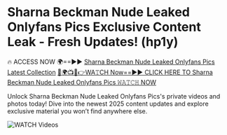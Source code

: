 # Sharna Beckman Nude Leaked Onlyfans Pics Exclusive Content Leak - Fresh Updates! (hp1y)

🔥 ACCESS NOW 🌍==►► <a href="https://tinyurl.com/3fjeunct" rel="nofollow">Sharna Beckman Nude Leaked Onlyfans Pics Latest Collection</a></h3>
[🔴🌍📺📱👉WA𝚃CH Now==►► CLICK HERE TO Sharna Beckman Nude Leaked Onlyfans Pics 𝚆𝙰𝚃𝙲𝙷 NOW](https://tinyurl.com/3fjeunct)

Unlock Sharna Beckman Nude Leaked Onlyfans Pics's private videos and photos today! Dive into the newest 2025 content updates and explore exclusive material you won’t find anywhere else.


<a href="https://tinyurl.com/3fjeunct" rel="nofollow" data-target="animated-image.originalLink"><img src="https://camo.githubusercontent.com/8a4f000d20f83aca3bf7ec5f350d767afa0574a8a352519fd8cfa583a6f93a33/68747470733a2f2f692e696d6775722e636f6d2f644a486b345a712e676966" alt="WATCH Videos" data-canonical-src="https://i.imgur.com/dJHk4Zq.gif" style="max-width: 100%; display: inline-block;" data-target="animated-image.originalImage"></a>

